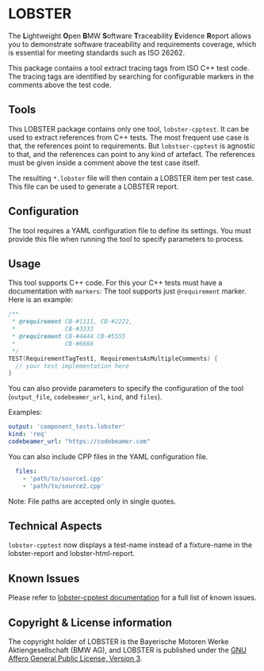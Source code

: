 # LOBSTER

The **L**ightweight **O**pen **B**MW **S**oftware **T**raceability
**E**vidence **R**eport allows you to demonstrate software traceability
and requirements coverage, which is essential for meeting standards
such as ISO 26262.

This package contains a tool extract tracing tags from ISO C++
test code. The tracing tags are identified by searching for configurable 
markers in the comments above the test code.

## Tools

This LOBSTER package contains only one tool, `lobster-cpptest`.
It can be used to extract references from C++ tests.
The most frequent use case is that, the references point to requirements.
But `lobstser-cpptest` is agnostic to that, and the references can point to any kind
of artefact.
The references must be given inside a comment above the test case itself.

The resulting `*.lobster` file will then contain a LOBSTER item per test case.
This file can be used to generate a LOBSTER report.

## Configuration

The tool requires a YAML configuration file to define its settings.
You must provide this file when running the tool to specify parameters to process.

## Usage

This tool supports C++ code.
For this your C++ tests must have a documentation with `markers`:
The tool supports just `@requirement` marker.
Here is an example:
```cpp
/**
 * @requirement CB-#1111, CB-#2222,
 *              CB-#3333
 * @requirement CB-#4444 CB-#5555
 *              CB-#6666
 */
TEST(RequirementTagTest1, RequirementsAsMultipleComments) {
  // your test implementation here
}
```
You can also provide parameters to specify the configuration of the tool (`output_file`, `codebeamer_url`, `kind`, and `files`).

Examples:

```yaml
output: 'component_tests.lobster'
kind: 'req'
codebeamer_url: "https://codebeamer.com"
 ```
You can also include CPP files in the YAML configuration file.

```yaml
  files:
    - 'path/to/source1.cpp'
    - 'path/to/source2.cpp'
```
Note: File paths are accepted only in single quotes.

## Technical Aspects

`lobster-cpptest` now displays a test-name instead of a fixture-name
in the lobster-report and lobster-html-report.

## Known Issues

Please refer to [lobster-cpptest documentation](https://github.com/bmw-software-engineering/lobster/blob/main/documentation/manual-lobster_cpptest.md#known-issues)
for a full list of known issues.

## Copyright & License information

The copyright holder of LOBSTER is the Bayerische Motoren Werke
Aktiengesellschaft (BMW AG), and LOBSTER is published under the [GNU
Affero General Public License, Version
3](https://github.com/bmw-software-engineering/lobster/blob/main/LICENSE.md).
